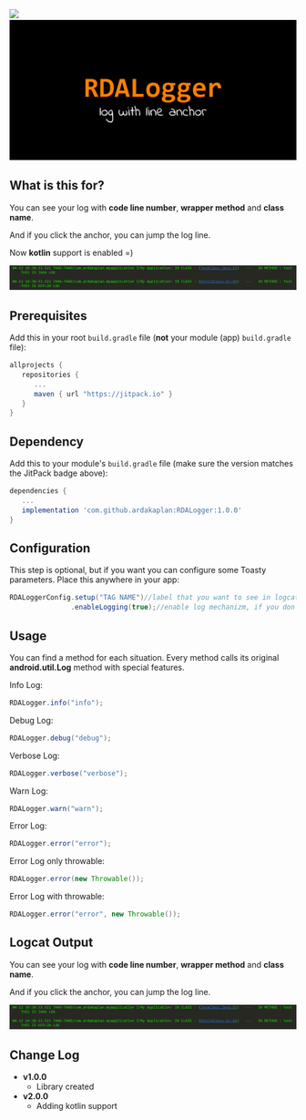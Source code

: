   [![](https://jitpack.io/v/ardakaplan/RDALogger.svg)](https://jitpack.io/#ardakaplan/RDALogger)
<img src="https://raw.githubusercontent.com/ardakaplan/RDALogger/master/images/image.png">  

## What is this for?
You can see your log with **code line number**, **wrapper method** and **class name**. 

And if you click the anchor, you can jump the log line.

Now **kotlin** support is enabled =)

<img src="https://raw.githubusercontent.com/ardakaplan/RDALogger/master/images/output.png">  

## Prerequisites  
  
Add this in your root `build.gradle` file (**not** your module (app) `build.gradle` file):  
  
```gradle  
allprojects {  
   repositories {  
      ...  
      maven { url "https://jitpack.io" }  
   }  
}  
``` 

## Dependency  
  
Add this to your module's `build.gradle` file (make sure the version matches the JitPack badge above):  
  
```gradle  
dependencies {  
   ...  
   implementation 'com.github.ardakaplan:RDALogger:1.0.0' 
}  
```  
  
## Configuration  
  
This step is optional, but if you want you can configure some Toasty parameters. Place this anywhere in your app:  
  
```java  
RDALoggerConfig.setup("TAG NAME")//label that you want to see in logcat (ex. application name)
			   .enableLogging(true);//enable log mechanizm, if you don't want to see logs. Default is false
```
  
## Usage  
  
You can find a method for each situation. Every method calls its original **android.util.Log** method with special features.
  
Info Log:
  
``` java  
RDALogger.info("info");
```  
Debug Log:
  
``` java  
RDALogger.debug("debug");
```  
Verbose Log:
  
``` java  
RDALogger.verbose("verbose"); 
```  
Warn Log:
  
``` java  
RDALogger.warn("warn");  
```  
Error Log:
  
``` java  
RDALogger.error("error");
```  
Error Log only throwable:
  
``` java  
RDALogger.error(new Throwable());
```  
  
Error Log with throwable:
``` java  
RDALogger.error("error", new Throwable());
```  

## Logcat Output
You can see your log with **code line number**, **wrapper method** and **class name**. 

And if you click the anchor, you can jump the log line.

<img src="https://raw.githubusercontent.com/ardakaplan/RDALogger/master/images/output.png">  
 

## Change Log

 - **v1.0.0**
	 - Library created
  - **v2.0.0**
	- Adding kotlin support